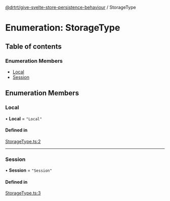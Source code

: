 [@drtrt/give-svelte-store-persistence-behaviour](../README.md) / StorageType

# Enumeration: StorageType

## Table of contents

### Enumeration Members

- [Local](StorageType.md#local)
- [Session](StorageType.md#session)

## Enumeration Members

### Local

• **Local** = ``"Local"``

#### Defined in

[StorageType.ts:2](https://github.com/drtrt-org/give-svelte-store-persistence-behaviour/blob/f131837/src/StorageType.ts#L2)

___

### Session

• **Session** = ``"Session"``

#### Defined in

[StorageType.ts:3](https://github.com/drtrt-org/give-svelte-store-persistence-behaviour/blob/f131837/src/StorageType.ts#L3)
